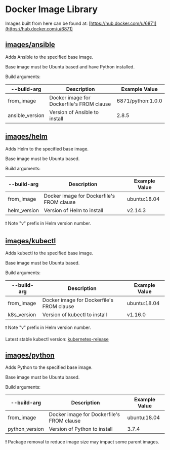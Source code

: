 # Docker Image Library

Images built from here can be found at:
[https://hub.docker.com/u/6871](https://hub.docker.com/u/6871)

## [images/ansible](images/ansible/image_files/Dockerfile)

Adds Ansible to the specified base image.

Base image must be Ubuntu based and have Python installed.

Build arguments:

--build-arg | Description | Example Value
--- | --- | ---
from_image | Docker image for Dockerfile's FROM clause | 6871/python:1.0.0
ansible_version | Version of Ansible to install | 2.8.5

## [images/helm](images/helm/image_files/Dockerfile)

Adds Helm to the specified base image.

Base image must be Ubuntu based.

Build arguments:

--build-arg | Description | Example Value
--- | --- | ---
from_image | Docker image for Dockerfile's FROM clause | ubuntu:18.04
helm_version | Version of Helm to install | v2.14.3

:exclamation: Note "v" prefix in Helm version number.

## [images/kubectl](images/kubectl/image_files/Dockerfile)

Adds kubectl to the specified base image.

Base image must be Ubuntu based.

Build arguments:

--build-arg | Description | Example Value
--- | --- | ---
from_image | Docker image for Dockerfile's FROM clause | ubuntu:18.04
k8s_version | Version of kubectl to install | v1.16.0

:exclamation: Note "v" prefix in Helm version number.

Latest stable kubectl version: [kubernetes-release](https://storage.googleapis.com/kubernetes-release/release/stable.txt)

## [images/python](images/python/image_files/Dockerfile)

Adds Python to the specified base image.

Base image must be Ubuntu based.

Build arguments:

--build-arg | Description | Example Value
--- | --- | ---
from_image | Docker image for Dockerfile's FROM clause | ubuntu:18.04
python_version | Version of Python to install | 3.7.4

:exclamation: Package removal to reduce image size may impact some parent
images.
